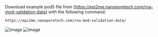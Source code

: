 Download example pod5 file from [https://epi2me.nanoporetech.com/rna-mod-validation-data] with the following command:
```bash
https://epi2me.nanoporetech.com/rna-mod-validation-data/
```
![image](https://github.com/user-attachments/assets/68d822af-523b-4890-8408-eff29babf3e0)
![image](https://github.com/user-attachments/assets/1a4bd377-4275-4ecf-b9f2-6e2410133310)
